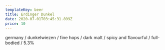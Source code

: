 ```yaml
---
templateKey: beer
title: Erdinger Dunkel
date: 2020-07-01T03:45:31.899Z
price: 10
---
```


germany / dunkelwiezen / fine hops / dark malt / spicy and flavourful / full-bodied / 5.3%
